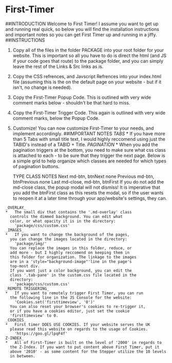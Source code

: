 # First-Timer
##INTRODUCTION
Welcome to First Timer! I assume you want to
get up and running real quick, so below you
will find the installation instructions and
important notes so you can get First Timer
up and running in a jiffy.
##INSTRUCTIONS
  1.  Copy all of the files in the folder PACKAGE into
      your root folder for your website. This is
      important so all you have to do is direct the
      html (and JS if your code goes that route) to
      the package folder, and you can simply leave
      the rest of the Links & Src links as is.
  2.	Copy the CSS refrences, and Javscript Refrences
      into your index.html file (assuming this is the
      on the default page on your website - but if it
      isn't, no change is needed).
  3.	Copy the First-Timer Popup Code. This is outlined
      with very wide comment marks below - shouldn't be
      that hard to miss.
  4. 	Copy the First-Timer Trigger Code. This again is
      outlined with very wide comment marks, below the
      Popup Code.
  5.	Customize! You can now customize First-Timer to
      your needs, and implement accordingly.
##IMPORTANT NOTES
    _TABS_
    * If you have more than 5 Tabs with small title text,
      I would highly reccomend using just the TABID's
      instead of a TABID + Title.
    _PAGINATION_
    * When you add the pagination triggers at the bottom,
      you need to make sure what css class is attached
      to each - to be sure that they trigger the next
      page. Below is a simple grid to help organize which
      classes are needed for which types of pagination
      buttons.

        TYPE				CLASS													NOTES
        Next				md-btn, btnNext								none
        Previous		md-btn, btnPrevious						none
        Last				md-close, md-btn, btnFirst		If you do not add the md-close class,
                                                  the popup modal will not dismiss! It is
                                                  imperative that you add the btnFirst class
                                                  as this resets the modal, so if the user
                                                  wants to reopen it at a later time through
                                                  your app/website's settings, they can.
  
    _OVERLAY_
    *	The small div that contains the '.md-overlay' class
      controls the dimmed background. You can edit what
      color, or what opacity it is in the directory:
        'package/css/custom.css'
    _IMAGES_
    *	If you want to change the background of the pages,
      you can change the images located in the directory:
        'package/img/'
      You can replace the images in this folder, reduce, or
      add more - but I highly reccomend on keeping them in
      this folder for organization. The linkage to the images
      are in a 'style="background-image"'line in the page's
      top-most div.
      If you want just a color background, you can edit the
      class '.tab-pane' in the custom.css file located in the
      directory:
        'package/css/custom.css'
    _REMOTE TRIGGERING_
    *	If you want to remotely trigger First Timer, you can run
      the following line in the JS Console for the website:
        'Cookies.set('firsttimeview', '0')'
      You can also reset your browser's cookies to re-trigger it,
      or if you have a cookies editor, just set the cookie
      'firsttimeview' to 0.
    _COOKIES_
    *	First timer DOES USE COOKIES. If your website serves the UK
      please read this website on regards to the usage of Cookies.
        'https://goo.gl/lpqF4f'
    Z-INDEX_
    *	All of First-Timer is built on the level of '2000' in regards to
      the Z-Index. If you want to put content above First Timer, put it
      above '2010' - as some content for the Stepper utilize the 10 levels
      in between.
